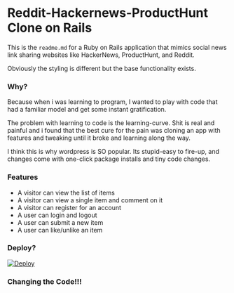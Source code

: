 # Reddit-Hackernews-ProductHunt Clone on Rails

This is the `readme.md` for a Ruby on Rails application that mimics social news link sharing websites like HackerNews, ProductHunt, and Reddit.

Obviously the styling is different but the base functionality exists.

### Why?

Because when i was learning to program, I wanted to play with code that had a familiar model and get some instant gratification.

The problem with learning to code is the learning-curve. Shit is real and painful and i found that the best cure for the pain was cloning an app with features and tweaking until it broke and learning along the way.

I think this is why wordpress is SO popular. Its stupid-easy to fire-up, and changes come with one-click package installs and tiny code changes.



### Features

- A visitor can view the list of items
- A visitor can view a single item and comment on it
- A visitor can register for an account
- A user can login and logout
- A user can submit a new item
- A user can like/unlike an item


### Deploy?

[![Deploy](https://www.herokucdn.com/deploy/button.png)](https://heroku.com/deploy)

### Changing the Code!!!

